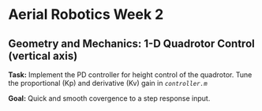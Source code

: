 # Aerial Robotics Week 2
## Geometry and Mechanics: 1-D Quadrotor Control (vertical axis)

<strong>Task:</strong> Implement the PD controller for height control of the quadrotor. Tune the proportional (Kp) and derivative (Kv) gain in <i>`controller.m`</i>

<strong>Goal:</strong> Quick and smooth covergence to a step response input.
